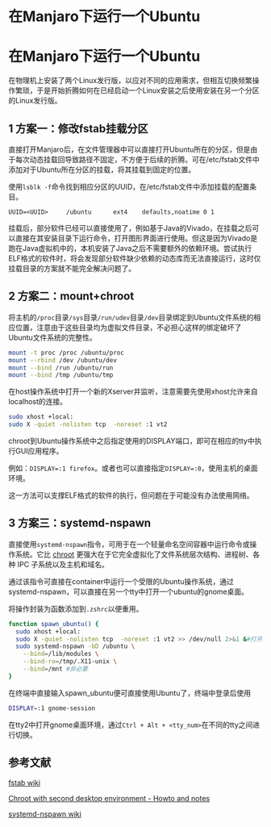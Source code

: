 # 在Manjaro下运行一个Ubuntu


# 在Manjaro下运行一个Ubuntu

在物理机上安装了两个Linux发行版，以应对不同的应用需求，但相互切换频繁操作繁琐，于是开始折腾如何在已经启动一个Linux安装之后使用安装在另一个分区的Linux发行版。

## 1 方案一：修改fstab挂载分区

直接打开Manjaro后，在文件管理器中可以直接打开Ubuntu所在的分区，但是由于每次动态挂载回导致路径不固定，不方便于后续的折腾。可在/etc/fstab文件中添加对于Ubuntu所在分区的挂载，将其挂载到固定的位置。

使用`lsblk -f`命令找到相应分区的UUID，在/etc/fstab文件中添加挂载的配置条目。

```
UUID=<UUID> 	/ubuntu      ext4    defaults,noatime 0 1
```

挂载后，部分软件已经可以直接使用了，例如基于Java的Vivado，在挂载之后可以直接在其安装目录下运行命令，打开图形界面进行使用。但这是因为Vivado是跑在Java虚拟机中的，本机安装了Java之后不需要额外的依赖环境。尝试执行ELF格式的软件时，将会发现部分软件缺少依赖的动态库而无法直接运行，这时仅挂载目录的方案就不能完全解决问题了。

## 2 方案二：mount+chroot

将主机的`/proc`目录`/sys`目录`/run/udev`目录`/dev`目录绑定到Ubuntu文件系统的相应位置，注意由于这些目录均为虚拟文件目录，不必担心这样的绑定破坏了Ubuntu文件系统的完整性。

```bash
mount -t proc /proc /ubuntu/proc
mount --rbind /dev /ubuntu/dev
mount --bind /run /ubuntu/run
mount --bind /tmp /ubuntu/tmp
```

在host操作系统中打开一个新的Xserver并监听，注意需要先使用xhost允许来自localhost的连接。

```bash
sudo xhost +local:
sudo X -quiet -nolisten tcp  -noreset :1 vt2
```

chroot到Ubuntu操作系统中之后指定使用的DISPLAY端口，即可在相应的tty中执行GUI应用程序。

例如：`DISPLAY=:1 firefox`。或者也可以直接指定`DISPLAY=:0`，使用主机的桌面环境。

这一方法可以支撑ELF格式的软件的执行，但问题在于可能没有办法使用网络。

## 3 方案三：systemd-nspawn

直接使用`systemd-nspawn`指令，可用于在一个轻量命名空间容器中运行命令或操作系统。它比 [chroot](https://wiki.archlinux.org/index.php/Chroot) 更强大在于它完全虚拟化了文件系统层次结构、进程树、各种 IPC 子系统以及主机和域名。

通过该指令可直接在container中运行一个受限的Ubuntu操作系统，通过systemd-nspawn，可以直接在另一个tty中打开一个ubuntu的gnome桌面。

将操作封装为函数添加到`.zshrc`以便重用。

```bash
function spawn_ubuntu() {
  sudo xhost +local:
  sudo X -quiet -nolisten tcp  -noreset :1 vt2 >> /dev/null 2>&1 &#打开Xserver
  sudo systemd-nspawn -bD /ubuntu \
    --bind=/lib/modules \
    --bind-ro=/tmp/.X11-unix \
    --bind=/mnt #非必要
}
```

在终端中直接输入spawn_ubuntu便可直接使用Ubuntu了，终端中登录后使用

```bash
DISPLAY=:1 gnome-session
```

在tty2中打开gnome桌面环境，通过`Ctrl + Alt + <tty_num>`在不同的tty之间进行切换。

## 参考文献

[fstab wiki](https://wiki.archlinux.org/index.php/Fstab)

[ Chroot with second desktop environment - Howto and notes](https://www.linuxquestions.org/questions/linux-from-scratch-13/chroot-with-second-desktop-environment-howto-and-notes-4175614913/)

[systemd-nspawn wiki](https://wiki.archlinux.org/index.php/Systemd-nspawn)
